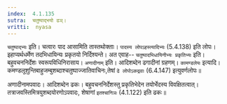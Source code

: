 ```yaml
---
index:  4.1.135
sutra:  चतुष्पाद्भयो ढञ्।
vritti:  nyasa
---
```


`चतुष्पाद्भ्यः` इति। चत्वारः पाद आसामिति तास्तथोक्ताः। `पादस्य लोपऽहस्त्यादिभ्यः` (5.4.138) इति लोपः। इहाप्यर्थधर्मेण तदभिधायिन्यः प्रकृतयो निर्दिश्यन्ते। अत एवाह-- `चतुष्पादभिधायिनीभ्यः प्रकृतिभ्यः` इति। बहुवचननिर्देशः स्वरूपविधिनिरासाय। `अणादीनाम्` इति। आदिशब्देन ढगादीनां ग्रहणम्। `कामण्डलेयः` इत्यादि। कमण्डलूशुन्तिबाहुजम्बुशब्दाश्चतुष्पाज्जातिवाचिनः,तेषां `ढे लोपोऽकद्रवाः` (6.4.147) इत्युवर्णलोपः॥

अणादीनामपवादः। आदिशब्देन ढकः। बहुवचननिर्देशस्तु प्रकृतिभेदेन तयोर्भेदस्य विवक्षितत्वात्। तत्राजवस्तिमित्रयुशब्दयोरणोऽपवादः, शेषाणां `इतश्चानिञः` (4.1.122) इति ढकः॥
